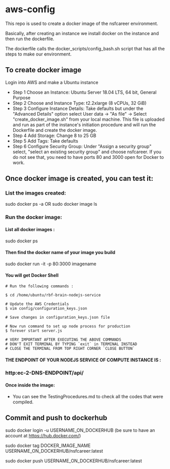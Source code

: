 # aws-config
This repo is used to create a docker image of the nsfcareer environment.

Basically, after creating an instance we install docker on the instance and then run the dockerfile.

The dockerfile calls the docker_scripts/config_bash.sh script that has all the steps to make our environment.

 ## To create docker image
Login into AWS and make a Ubuntu instance
 - Step 1 Choose an Instance: Ubuntu Server 18.04 LTS, 64 bit, General Purpose
 - Step 2 Choose and Instance Type: t2.2xlarge (8 vCPUs, 32 GiB)
 - Step 3 Configure Instance Details: Take defaults but under the "Advanced Details" option select User data -> "As file" -> Select "create_docker_image.sh" from your local machine.  This file is uploaded and run as part of the instance's initiation procedure and will run the Dockerfile and create the docker image.
  - Step 4 Add Storage: Change 8 to 25 GB
  - Step 5 Add Tags: Take defaults
  - Step 6 Configure Security Group: Under "Assign a security group" select, "select an existing security group" and choose nsfcareer. If you do not see that, you need to have ports 80 and 3000 open for Docker to work.

## Once docker image is created, you can test it:

### List the images created:
sudo docker ps -a OR sudo docker image ls

### Run the docker image:
#### List all docker images : 
sudo docker ps 
#### Then find the docker name of your image you build
sudo docker run -it -p 80:3000 imagename
#### You will get Docker Shell
```
# Run the following commands : 

$ cd /home/ubuntu/rbf-brain-nodejs-service

# Update the AWS Credentials
$ vim config/configuration_keys.json

# Save changes in configuration_keys.json file

# Now run command to set up node process for production
$ forever start server.js

# VERY IMPORTANT AFTER EXECUTING THE ABOVE COMMANDS
# DON'T EXIT TERMINAL BY TYPING `exit` in TERMINAL INSTEAD 
# CLOSE THE TERMINAL FROM TOP RIGHT CORNER `CLOSE BUTTON`

```
#### THE ENDPOINT OF YOUR NODEJS SERVICE OF COMPUTE INSTANCE IS :
### http:ec-2-DNS-ENDPOINT/api/

#### Once inside the image:
 - You can see the TestingProcedures.md to check all the codes that were compiled.

## Commit and push to dockerhub

 sudo docker login -u USERNAME_ON_DOCKERHUB (be sure to have an account at https://hub.docker.com/)

 sudo docker tag       DOCKER_IMAGE_NAME      USERNAME_ON_DOCKERHUB/nsfcareer:latest

 sudo docker push USERNAME_ON_DOCKERHUB/nsfcareer:latest
